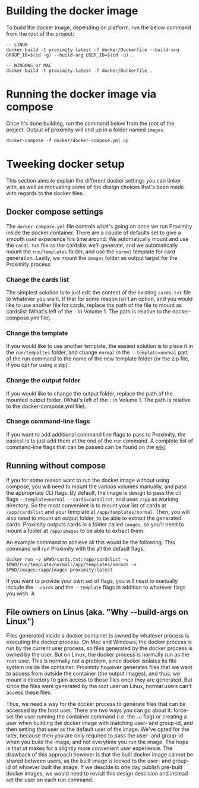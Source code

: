# Building the docker image
To build the docker image, depending on platform, run the below command from the root of the project:
```
-- LINUX
docker build -t proximity:latest -f docker/Dockerfile --build-arg GROUP_ID=$(id -g) --build-arg USER_ID=$(id -u) .

-- WINDOWS or MAC
docker build -t proximity:latest -f docker/Dockerfile .
```

# Running the docker image via compose
Once it's done building, run the command below from the root of the project. Output of proximity will 
end up in a folder named `images`.
```
docker-compose -f docker/docker-compose.yml up
```

# Tweeking docker setup
This section aims to explain the different docker settings you can tinker with, as well as motivating some of
the design choices that's been made with regards to the docker files.

## Docker compose settings
The `docker-compose.yml` file controls what's going on once we run Proximity inside the docker container. 
There are a couple of defaults set to give a smooth user experience firs time around: We 
automatically mount and use the `cards.txt` file as the cardslist we'll generate, and we automatically 
mount the `run/templates` folder, and use the `normal` template for card generation. Lastly, we mount
the `images` folder as output target for the Proximity process.

### Change the cards list
The simplest solution is to just edit the content of the existing `cards.txt` file to whatever you want.
If that for some reason isn't an option, and you would like to use another file for cards, replace the path
of the file to mount as cardslist (What's left of the `:` in Volume 1. The path is relative to the 
docker-compose.yml file). 

### Change the template
If you would like to use another template, the easiest solution is to place it in the `run/tempaltes`
folder, and change `normal` in the `--template=normal` part of the run command to the name of the 
new template folder (or the zip file, if you opt for using a zip).

### Change the output folder
If you would like to change the output folder, replace the path of the mounted output folder.
(What's left of the `:` in Volume 1. The path is relative to the docker-compose.yml file). 

### Change command-line flags
If you want to add additional command line flags to pass to Proximity, the easiest is to just add them
at the end of the `run` command. A complete list of command-line flags that can be passed can be found
on the [wiki](https://github.com/Haven-King/Proximity/wiki).

## Running without compose
If you for some reason want to run the docker image without using compose, you will need to mount the 
various volumes manually, and pass the appropriate CLI flags. By default, the image is design to pass
the cli flags `--template=normal --cards=cardslist`, and uses `/app` as working directory. So the most
convenient is to mount your list of cards at `/app/cardslist` and your template at `/app/templates/normal`.
Then, you will also need to mount an output folder, to be able to extract the generated cards. Proximity
outputs cards in a folder called `images`, so you'll need to mount a folder at `/app/images` to be able
to extract them.

An example command to achieve all this would be the following. This command will run Proximity with the
all the default flags.
```
docker run -v $PWD/cards.txt:/app/cardslist -v $PWD/run/template/normal:/app/templates/normal -v $PWD/images:/app/images proximity:latest
```

If you want to provide your own set of flags, you will need to manually include the `--cards` and the 
`--template` flags in addition to whatever flags you wish. A

## File owners on Linus (aka. "Why --build-args on Linux")
Files generated inside a docker container is owned by whatever process is executing the docker process. On
Mac and Windows, the docker process is run by the current user process, so files generated by the docker
process is owned by the user. But on Linux, the docker process is normally run as the `root` user. This 
is normally not a problem, since docker isolates its file system inside the container. Proximity however
generates files that we want to access from outside the container (the output images), and thus, we mount
a directory to gain access to those files once they are generated. But since the files were generated by
the root user on Linux, normal users can't access these files.

Thus, we need a way for the docker process to generate files that can be accessed by the host user. There 
are two ways you can go about it: force-set the user running the container command (i.e. the `-u` flag) or 
creating a user when building the docker image with matching user- and group-id, and then setting that user
as the default user of the image. We've opted for the later, because then you are only required to pass the
user- and group-id when you build the image, and not everytime you run the image. The hope is that ut makes
for a slightly more convenient user experience. The drawback of this approach however is that the built
docker image cannot be shared between users, as the built image is locked to the user- and group-id of
whoever built the image. If we descide to one day publish pre-built docker images, we would need to  revisit
this design descision and instead set the user on each run command.
